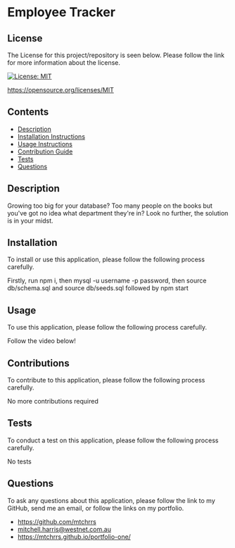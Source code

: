 # Employee Tracker


  ## License 

  The License for this project/repository is seen below. Please follow the link for more information about the license.
  
  [![License: MIT](https://img.shields.io/badge/License-MIT-informational.svg)](https://opensource.org/licenses/MIT)

  https://opensource.org/licenses/MIT


  ## Contents

  * [Description](#description)
  * [Installation Instructions](#installation)
  * [Usage Instructions](#usage)
  * [Contribution Guide](#contributions)
  * [Tests](#tests)
  * [Questions](#questions)
  

  ## Description

  Growing too big for your database? Too many people on the books but you've got no idea what department they're in? Look no further, the solution is in your midst.


  ## Installation

  To install or use this application, please follow the following process carefully.

  Firstly, run npm i, then mysql -u username -p password, then source db/schema.sql and source db/seeds.sql followed by npm start


  ## Usage
  
  To use this application, please follow the following process carefully.

  Follow the video below!


  ## Contributions
  
  To contribute to this application, please follow the following process carefully.

  No more contributions required
  

  ## Tests 

  To conduct a test on this application, please follow the following process carefully.

  No tests


  ## Questions

  To ask any questions about this application, please follow the link to my GitHub, send me an email, or follow the links on my portfolio.
  
  * https://github.com/mtchrrs
  * mitchell.harris@westnet.com.au
  * https://mtchrrs.github.io/portfolio-one/
  
